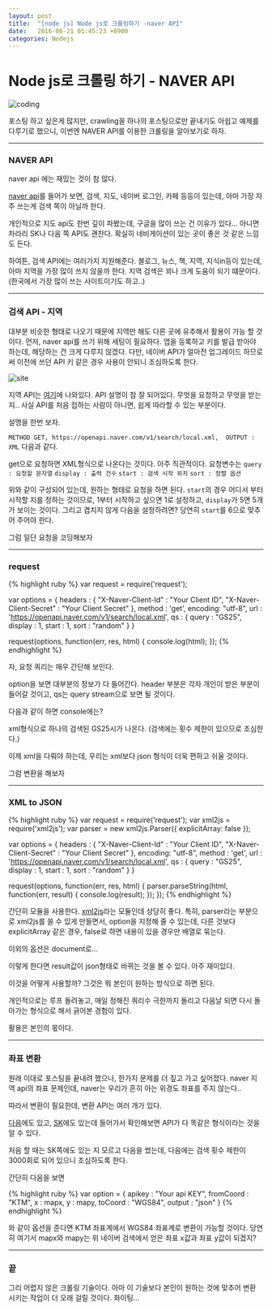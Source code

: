 ```yaml
---
layout: post
title:  "[node js] Node js로 크롤링하기 -naver API"
date:   2016-06-21 01:45:23 +0900
categories: Nodejs
---
```


# Node js로 크롤링 하기 - NAVER API

![coding](https://images.unsplash.com/photo-1417733403748-83bbc7c05140?ixlib=rb-0.3.5&q=80&fm=jpg&crop=entropy&s=1df0633aecd7ac2763d7548c671cebf9)

포스팅 하고 싶은게 많지만, crawling을 하나의 포스팅으로만 끝내기도 아쉽고 예제를 다루기로 했으니, 이번엔 NAVER API를 이용한 크롤링을 알아보기로 하자.

---

### NAVER API

naver api 에는 재밌는 것이 참 많다.

[naver api](http://developer.naver.com/wiki/pages/SrchAPI)를 들어가 보면, 검색, 지도, 네이버 로그인, 카페 등등이 있는데, 아마 가장 자주 쓰는게 검색 쪽이 아닐까 한다. 

개인적으로 지도 api도 한번 깊이 파봤는데, 구글을 많이 쓰는 건 이유가 있다... 아니면 차라리 SK나 다음 쪽 API도 괜찬다. 확실히 네비게이션이 있는 곳이 좋은 것 같은 느낌도 든다.

하여튼, 검색 API에는 여러가지 지원해준다. 블로그, 뉴스, 책, 지역, 지식in등이 있는데, 아마 지역을 가장 많이 쓰지 않을까 한다. 
지역 검색은 꾀나 크게 도움이 되기 떄문이다. (한국에서 가장 많이 쓰는 사이트이기도 하고..)

---

### 검색 API - 지역

대부분 비슷한 형태로 나오기 때문에 지역만 해도 다른 곳에 유추해서 활용이 가능 할 것이다.
먼저, naver api를 쓰기 위해 세팅이 필요하다. 앱을 등록하고 키를 발급 받아야 하는데, 해당하는 건 크게 다루지 않겠다. 다만, 네이버 API가 얼마전 업그레이드 하므로써 이전에 쓰던 API 키 같은 경우 사용이 안되니 조심하도록 한다.

![site](https://images.unsplash.com/photo-1452882628481-6a2da9481239?ixlib=rb-0.3.5&q=80&fm=jpg&crop=entropy&s=955801ecdc6020a1dd8403fdee1fd635)

지역 API는 [여기](https://developers.naver.com/docs/search/local)에 나와있다.
API 설명이 참 잘 되어있다. 무엇을 요청하고 무엇을 받는지..
사실 API를 처음 접하는 사람이 아니면, 쉽게 따라할 수 있는 부분이다.

설명을 한번 보자.

`METHOD GET, https://openapi.naver.com/v1/search/local.xml,  OUTPUT : XML`
다음과 같다.

get으로 요청하면 XML형식으로 나온다는 것이다. 아주 직관적이다.
요청변수는 
`query : 요청할 문자열`
`display : 출력 건수`
`start : 검색 시작 위치`
`sort : 정렬 옵션`

위와 같이 구성되어 있는데, 원하는 형태로 요청을 하면 된다.
`start`의 경우 어디서 부터 시작할 지를 정하는 것이므로, 1부터 시작하고 싶으면 1로 설정하고, `display`가 5면 5개가 보이는 것이다. 그리고 겹치지 않게 다음을 설정하려면? 당연히 `start`를 6으로 맞추어 주어야 한다.

그럼 일단 요청을 코딩해보자 

---

### request

{% highlight ruby %}
var request = require('request');

var options = {
	headers : {
		"X-Naver-Client-Id" : "Your Client ID",
		"X-Naver-Client-Secret" : "Your Client Secret"
	},
	method : 'get',
	encoding: "utf-8",
	url : 'https://openapi.naver.com/v1/search/local.xml',
	qs : {
	  query : "GS25",
	  display : 1,
	  start : 1,
	  sort : "random"
	}
}

request(options, function(err, res, html) {
	console.log(html);
});
{% endhighlight %}

자, 요청 쿼리는 매우 간단해 보인다.

option을 보면 대부분의 정보가 다 들어간다.
header 부분은 각자 개인이 받은 부분이 들어갈 것이고, 
qs는 query stream으로 보면 될 것이다. 

다음과 같이 하면 console에는? 

xml형식으로 하나의 검색된 GS25시가 나온다.
(검색에는 횟수 제한이 있으므로 조심한다.)

이제 xml을 다뤄야 하는데, 우리는 xml보다 json 형식이 더욱 편하고 쉬울 것이다.

그럼 변환을 해보자

---

### XML to JSON

{% highlight ruby %}
var request = require('request');
var xml2js = require('xml2js');
var parser = new xml2js.Parser({
    explicitArray: false
});

var options = {
	headers : {
		"X-Naver-Client-Id" : "Your Client ID",
		"X-Naver-Client-Secret" : "Your Client Secret"
	},
	encoding: "utf-8",
	method : 'get',
	url : 'https://openapi.naver.com/v1/search/local.xml',
	qs : {
	  query : "GS25",
	  display : 1,
	  start : 1,
	  sort : "random"
	}
}

request(options, function(err, res, html) {
	parser.parseString(html, function(err, result) {
		console.log(result);
	});
});
{% endhighlight %}


간단히 모듈을 사용한다.
[xml2js](https://www.npmjs.com/package/xml2js)라는 모듈인데 상당히 좋다.
특히, parser라는 부분으로 xml2js를 쓸 수 있게 만들면서, option을 지정해 줄 수 있는데, 다른 것보다 explicitArray 같은 경우, false로 하면 내용이 있을 경우만 배열로 묶는다.

이외의 옵션은 document로...

이렇게 한다면 result값이 json형태로 바뀌는 것을 볼 수 있다. 아주 재미있다.

이것을 어떻게 사용할까? 그것은 뭐 본인이 원하는 방식으로 하면 된다.

개인적으로는 루프 돌려놓고, 매일 정해진 쿼리수 극한까지 돌리고 다음날 되면 다시 돌아가는 형식으로 해서 긁어본 경험이 있다.

활용은 본인의 몫이다.

---

### 좌표 변환

원래 이대로 포스팅을 끝내려 했으나, 한가지 문제를 더 짚고 가고 싶어졌다.
naver 지역 api의 좌표 문제인데, naver는 우리가 흔히 아는 위경도 좌표를 주지 않는다..

따라서 변환이 필요한데, 변환 API는 여러 개가 있다.

[다음](https://developers.daum.net/services/apis/local)에도 있고, [SK](https://developers.skplanetx.com/apidoc/kor/t-map/geocoding/)에도 있는데 들어가서 확인해보면 API가 다 똑같은 형식이라는 것을 알 수 있다.

처음 할 때는 SK쪽에도 있는 지 모르고 다음을 썼는데, 다음에는 검색 횟수 제한이 3000회로 되어 있으니 조심하도록 한다.

간단히 다음을 보면

{% highlight ruby %}
var option = {
    apikey : "Your api KEY",
    fromCoord : "KTM",
    x : mapx,
    y : mapy,
    toCoord : "WGS84",
    output : "json"
}
{% endhighlight %}

와 같이 옵션을 준다면 KTM 좌표계에서 WGS84 좌표계로 변환이 가능할 것이다. 당연히 여기서 mapx와 mapy는 위 네이버 검색에서 얻은 좌표 x값과 좌표 y값이 되겠지?

---

### 끝

그리 어렵지 않은 크롤링 기술이다.
아마 이 기술보다 본인이 원하는 것에 맞추어 변환 시키는 작업이 더 오래 걸릴 것이다.
화이팅...



